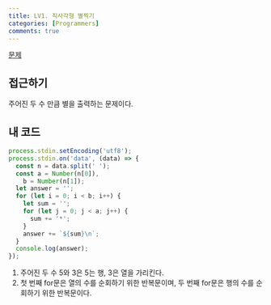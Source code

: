 ```yaml
---
title: LV1. 직사각형 별찍기
categories: [Programmers]
comments: true
---
```


[문제](https://programmers.co.kr/learn/courses/30/lessons/12969?language=javascript)

## 접근하기

주어진 두 수 만큼 별을 출력하는 문제이다.

## 내 코드

```js
process.stdin.setEncoding('utf8');
process.stdin.on('data', (data) => {
  const n = data.split(' ');
  const a = Number(n[0]),
    b = Number(n[1]);
  let answer = '';
  for (let i = 0; i < b; i++) {
    let sum = '';
    for (let j = 0; j < a; j++) {
      sum += '*';
    }
    answer += `${sum}\n`;
  }
  console.log(answer);
});
```

1. 주어진 두 수 5와 3은 5는 행, 3은 열을 가리킨다.
2. 첫 번째 for문은 열의 수를 순회하기 위한 반복문이며, 두 번째 for문은 행의 수를 순회하기 위한 반복문이다.
